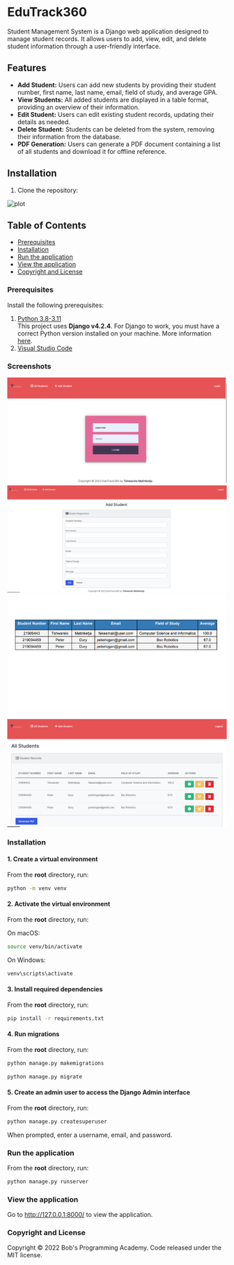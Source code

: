 # EduTrack360

Student Management System is a Django web application designed to manage student records. It allows users to add, view, edit, and delete student information through a user-friendly interface.

## Features

- **Add Student:** Users can add new students by providing their student number, first name, last name, email, field of study, and average GPA.
- **View Students:** All added students are displayed in a table format, providing an overview of their information.
- **Edit Student:** Users can edit existing student records, updating their details as needed.
- **Delete Student:** Students can be deleted from the system, removing their information from the database.
- **PDF Generation:** Users can generate a PDF document containing a list of all students and download it for offline reference.

## Installation

1. Clone the repository:



![plot]()


## Table of Contents 
- [Prerequisites](#prerequisites)
- [Installation](#installation)
- [Run the application](#run-the-application)
- [View the application](#view-the-application)
- [Copyright and License](#copyright-and-license)


### Prerequisites

Install the following prerequisites:

1. [Python 3.8-3.11](https://www.python.org/downloads/)
<br> This project uses **Django v4.2.4**. For Django to work, you must have a correct Python version installed on your machine. More information [here](https://django.readthedocs.io/en/stable/faq/install.html).
2. [Visual Studio Code](https://code.visualstudio.com/download)


### Screenshots

![App Screenshot 1](screenshots/edutrack360.png)
![App Screenshot 2](screenshots/edutrack360_add_student.png)
![App Screenshot 3](screenshots/edutrack360_pdf.png)
![App Screenshot 3](screenshots/edutrack360_students_page.png)

### Installation

#### 1. Create a virtual environment

From the **root** directory, run:

```bash
python -m venv venv
```

#### 2. Activate the virtual environment

From the **root** directory, run:

On macOS:

```bash
source venv/bin/activate
```

On Windows:

```bash
venv\scripts\activate
```

#### 3. Install required dependencies

From the **root** directory, run:

```bash
pip install -r requirements.txt
```

#### 4. Run migrations

From the **root** directory, run:

```bash
python manage.py makemigrations
```
```bash
python manage.py migrate
```

#### 5. Create an admin user to access the Django Admin interface

From the **root** directory, run:

```bash
python manage.py createsuperuser
```

When prompted, enter a username, email, and password.

### Run the application

From the **root** directory, run:

```bash
python manage.py runserver
```

### View the application

Go to http://127.0.0.1:8000/ to view the application.

### Copyright and License

Copyright © 2022 Bob's Programming Academy. Code released under the MIT license.
